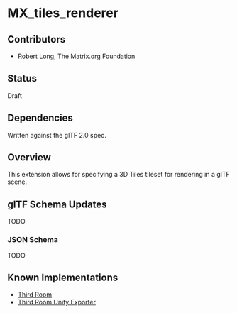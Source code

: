 # MX_tiles_renderer

## Contributors

- Robert Long, The Matrix.org Foundation

## Status

Draft

## Dependencies

Written against the glTF 2.0 spec.

## Overview

This extension allows for specifying a 3D Tiles tileset for rendering in a glTF scene.

## glTF Schema Updates

TODO

### JSON Schema

TODO

## Known Implementations

- [Third Room](https://thirdroom.io)
- [Third Room Unity Exporter](https://github.com/matrix-org/thirdroom-unity-exporter)

